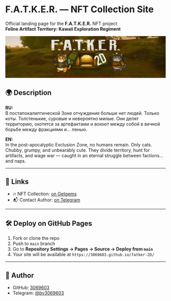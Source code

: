 # F.A.T.K.E.R. — NFT Collection Site

Official landing page for the **F.A.T.K.E.R.** NFT project  
**Feline Artifact Territory: Kawaii Exploration Regiment**

![Banner](banner.png)

## 🌍 Description

**RU:**  
В постапокалиптической Зоне отчуждения больше нет людей. Только коты. Толстенькие, суровые и невероятно милые. Они делят территорию, охотятся за артефактами и воюют между собой в вечной борьбе между фракциями и… ленью.

**EN:**  
In the post-apocalyptic Exclusion Zone, no humans remain. Only cats. Chubby, grumpy, and unbearably cute. They divide territory, hunt for artifacts, and wage war — caught in an eternal struggle between factions... and naps.

---

## 🔗 Links

- 🔥 NFT Collection: [on Getgems](https://getgems.io/FATKER-2D)
- 📬 Contact Author: [on Telegram](https://t.me/by3069603)

---

## 🛠 Deploy on GitHub Pages

1. Fork or clone the repo
2. Push to `main` branch
3. Go to **Repository Settings → Pages → Source → Deploy from `main`**
4. Your site will be available at `https://3069603.github.io/fatker-2D/`

---

## 👤 Author

- GitHub: [3069603](https://github.com/3069603)
- Telegram: [@by3069603](https://t.me/by3069603)
